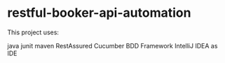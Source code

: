 # restful-booker-api-automation

This project uses:

java 
junit
maven
RestAssured
Cucumber BDD Framework
IntelliJ IDEA as IDE
